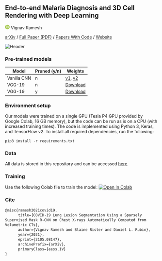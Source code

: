 ## End-to-end Malaria Diagnosis and 3D Cell Rendering with Deep Learning
<a href="https://orcid.org/0000-0002-6521-7898"><img height="15" src="https://github.com/rvignav/CT2Xray/blob/master/docs/orcid.png"></a>&nbsp;Vignav Ramesh

[arXiv](https://arxiv.org/abs/2105.08147) / [Full Paper (PDF)](https://arxiv.org/pdf/2105.08147.pdf) / [Papers With Code](https://paperswithcode.com/paper/covid-19-lung-lesion-segmentation-using-a) / [Website](https://topdocmedicine.wixsite.com/topdoc)

![Header](https://github.com/rvignav/E2EMD/blob/main/docs/sshot.png)

### Pre-trained models

| Model | Pruned (y/n) | Weights | 
| --- | --- | --- | 
| Vanilla CNN  | n | [v1](https://github.com/rvignav/E2EMD/blob/main/weights/CNN-V1Weights.h5), [v2](https://github.com/rvignav/E2EMD/blob/main/weights/CNN-V2Weights.h5) |
| VGG-19 | n  | [Download](https://github.com/rvignav/E2EMD/blob/main/weights/VGGWeights.h5) |
| VGG-19 | y  | [Download](https://github.com/rvignav/E2EMD/blob/main/weights/finalPrunedWeights.h5) |

### Environment setup

Our models were trained on a single GPU (Tesla P4 GPU provided by Google Colab, 16 GB memory), but the code can be run as is on a CPU (with increased training times). The code is implemented using Python 3, Keras, and TensorFlow v2. To install all required dependencies, run the following:

    pip3 install -r requirements.txt

### Data

All data is stored in this repository and can be accessed [here](https://github.com/rvignav/E2EMD/tree/main/cell_images).

### Training

Use the following Colab file to train the model: <a href="https://colab.research.google.com/github/rvignav/E2EMD/blob/main/VGG.ipynb" target="_parent"><img src="https://colab.research.google.com/assets/colab-badge.svg" alt="Open In Colab"/></a>

### Cite
```
@misc{ramesh2021covid19,
      title={COVID-19 Lung Lesion Segmentation Using a Sparsely Supervised Mask R-CNN on Chest X-rays Automatically Computed from Volumetric CTs}, 
      author={Vignav Ramesh and Blaine Rister and Daniel L. Rubin},
      year={2021},
      eprint={2105.08147},
      archivePrefix={arXiv},
      primaryClass={eess.IV}
}
```
